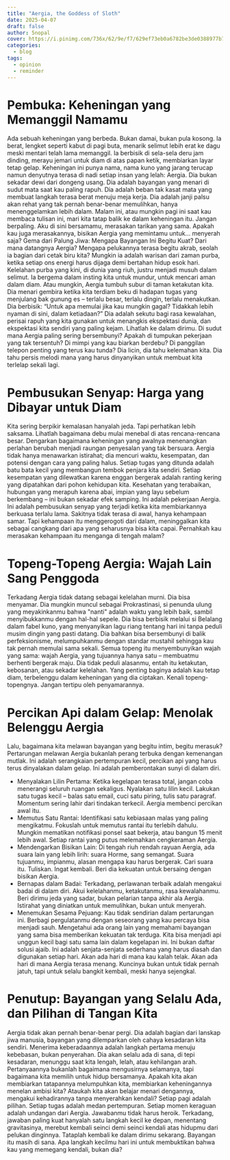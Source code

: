 ```yaml
---
title: "Aergia, the Goddess of Sloth"
date: 2025-04-07
draft: false
author: 5nopal
cover: https://i.pinimg.com/736x/62/9e/f7/629ef73eb0a6782be3de0388977b77db.jpg
categories:
  - blog
tags:
  - opinion
  - reminder
---
```


# Pembuka: Keheningan yang Memanggil Namamu
Ada sebuah keheningan yang berbeda. Bukan damai, bukan pula kosong. Ia berat, lengket seperti kabut di pagi buta, menarik selimut lebih erat ke dagu meski mentari telah lama memanggil. Ia berbisik di sela-sela deru jam dinding, merayu jemari untuk diam di atas papan ketik, membiarkan layar tetap gelap. Keheningan ini punya nama, nama kuno yang jarang terucap namun denyutnya terasa di nadi setiap insan yang lelah: Aergia.
Dia bukan sekadar dewi dari dongeng usang. Dia adalah bayangan yang menari di sudut mata saat kau paling rapuh. Dia adalah beban tak kasat mata yang membuat langkah terasa berat menuju meja kerja. Dia adalah janji palsu akan rehat yang tak pernah benar-benar memulihkan, hanya menenggelamkan lebih dalam. Malam ini, atau mungkin pagi ini saat kau membaca tulisan ini, mari kita tatap balik ke dalam keheningan itu. Jangan berpaling. Aku di sini bersamamu, merasakan tarikan yang sama. Apakah kau juga merasakannya, bisikan Aergia yang memintamu untuk… menyerah saja?
Gema dari Palung Jiwa: Mengapa Bayangan Ini Begitu Kuat?
Dari mana datangnya Aergia? Mengapa pelukannya terasa begitu akrab, seolah ia bagian dari cetak biru kita? Mungkin ia adalah warisan dari zaman purba, ketika setiap ons energi harus dijaga demi bertahan hidup esok hari. Kelelahan purba yang kini, di dunia yang riuh, justru menjadi musuh dalam selimut. Ia bergema dalam insting kita untuk mundur, untuk mencari aman dalam diam.
Atau mungkin, Aergia tumbuh subur di taman ketakutan kita. Dia menari gembira ketika kita terdiam beku di hadapan tugas yang menjulang bak gunung es – terlalu besar, terlalu dingin, terlalu menakutkan. Dia berbisik: “Untuk apa memulai jika kau mungkin gagal? Tidakkah lebih nyaman di sini, dalam ketiadaan?” Dia adalah sekutu bagi rasa kewalahan, perisai rapuh yang kita gunakan untuk menangkis ekspektasi dunia, dan ekspektasi kita sendiri yang paling kejam.
Lihatlah ke dalam dirimu. Di sudut mana Aergia paling sering bersembunyi? Apakah di tumpukan pekerjaan yang tak tersentuh? Di mimpi yang kau biarkan berdebu? Di panggilan telepon penting yang terus kau tunda? Dia licin, dia tahu kelemahan kita. Dia tahu persis melodi mana yang harus dinyanyikan untuk membuat kita terlelap sekali lagi.
# Pembusukan Senyap: Harga yang Dibayar untuk Diam
Kita sering berpikir kemalasan hanyalah jeda. Tapi perhatikan lebih saksama. Lihatlah bagaimana debu mulai menebal di atas rencana-rencana besar. Dengarkan bagaimana keheningan yang awalnya menenangkan perlahan berubah menjadi raungan penyesalan yang tak bersuara. Aergia tidak hanya menawarkan istirahat; dia mencuri waktu, kesempatan, dan potensi dengan cara yang paling halus.
Setiap tugas yang ditunda adalah batu bata kecil yang membangun tembok penjara kita sendiri. Setiap kesempatan yang dilewatkan karena enggan bergerak adalah ranting kering yang dipatahkan dari pohon kehidupan kita. Kesehatan yang terabaikan, hubungan yang merapuh karena abai, impian yang layu sebelum berkembang – ini bukan sekadar efek samping. Ini adalah pekerjaan Aergia. Ini adalah pembusukan senyap yang terjadi ketika kita membiarkannya berkuasa terlalu lama. Sakitnya tidak terasa di awal, hanya kehampaan samar. Tapi kehampaan itu menggerogoti dari dalam, meninggalkan kita sebagai cangkang dari apa yang seharusnya bisa kita capai. Pernahkah kau merasakan kehampaan itu menganga di tengah malam?
# Topeng-Topeng Aergia: Wajah Lain Sang Penggoda
Terkadang Aergia tidak datang sebagai kelelahan murni. Dia bisa menyamar. Dia mungkin muncul sebagai Prokrastinasi, si penunda ulung yang meyakinkanmu bahwa "nanti" adalah waktu yang lebih baik, sambil menyibukkanmu dengan hal-hal sepele. Dia bisa berbisik melalui si Belalang dalam fabel kuno, yang menyanyikan lagu riang tentang hari ini tanpa peduli musim dingin yang pasti datang. Dia bahkan bisa bersembunyi di balik perfeksionisme, melumpuhkanmu dengan standar mustahil sehingga kau tak pernah memulai sama sekali.
Semua topeng itu menyembunyikan wajah yang sama: wajah Aergia, yang tujuannya hanya satu – membuatmu berhenti bergerak maju. Dia tidak peduli alasanmu, entah itu ketakutan, kebosanan, atau sekadar kelelahan. Yang penting baginya adalah kau tetap diam, terbelenggu dalam keheningan yang dia ciptakan. Kenali topeng-topengnya. Jangan tertipu oleh penyamarannya.
# Percikan Api dalam Gelap: Menolak Belenggu Aergia
Lalu, bagaimana kita melawan bayangan yang begitu intim, begitu merasuk? Pertarungan melawan Aergia bukanlah perang terbuka dengan kemenangan mutlak. Ini adalah serangkaian pertempuran kecil, percikan api yang harus terus dinyalakan dalam gelap. Ini adalah pemberontakan sunyi di dalam diri.
 * Menyalakan Lilin Pertama: Ketika kegelapan terasa total, jangan coba menerangi seluruh ruangan sekaligus. Nyalakan satu lilin kecil. Lakukan satu tugas kecil – balas satu email, cuci satu piring, tulis satu paragraf. Momentum sering lahir dari tindakan terkecil. Aergia membenci percikan awal itu.
 * Memutus Satu Rantai: Identifikasi satu kebiasaan malas yang paling mengikatmu. Fokuslah untuk memutus rantai itu terlebih dahulu. Mungkin mematikan notifikasi ponsel saat bekerja, atau bangun 15 menit lebih awal. Setiap rantai yang putus melemahkan cengkeraman Aergia.
 * Mendengarkan Bisikan Lain: Di tengah riuh rendah rayuan Aergia, ada suara lain yang lebih lirih: suara Horme, sang semangat. Suara tujuanmu, impianmu, alasan mengapa kau harus bergerak. Cari suara itu. Tuliskan. Ingat kembali. Beri dia kekuatan untuk bersaing dengan bisikan Aergia.
 * Bernapas dalam Badai: Terkadang, perlawanan terbaik adalah mengakui badai di dalam diri. Akui kelelahanmu, ketakutanmu, rasa kewalahanmu. Beri dirimu jeda yang sadar, bukan pelarian tanpa akhir ala Aergia. Istirahat yang diniatkan untuk memulihkan, bukan untuk menyerah.
 * Menemukan Sesama Pejuang: Kau tidak sendirian dalam pertarungan ini. Berbagi pergulatanmu dengan seseorang yang kau percaya bisa menjadi sauh. Mengetahui ada orang lain yang memahami bayangan yang sama bisa memberikan kekuatan tak terduga. Kita bisa menjadi api unggun kecil bagi satu sama lain dalam kegelapan ini.
Ini bukan daftar solusi ajaib. Ini adalah senjata-senjata sederhana yang harus diasah dan digunakan setiap hari. Akan ada hari di mana kau kalah telak. Akan ada hari di mana Aergia terasa menang. Kuncinya bukan untuk tidak pernah jatuh, tapi untuk selalu bangkit kembali, meski hanya sejengkal.
# Penutup: Bayangan yang Selalu Ada, dan Pilihan di Tangan Kita
Aergia tidak akan pernah benar-benar pergi. Dia adalah bagian dari lanskap jiwa manusia, bayangan yang dilemparkan oleh cahaya kesadaran kita sendiri. Menerima keberadaannya adalah langkah pertama menuju kebebasan, bukan penyerahan. Dia akan selalu ada di sana, di tepi kesadaran, menunggu saat kita lengah, lelah, atau kehilangan arah.
Pertanyaannya bukanlah bagaimana mengusirnya selamanya, tapi bagaimana kita memilih untuk hidup bersamanya. Apakah kita akan membiarkan tatapannya melumpuhkan kita, membiarkan keheningannya menelan ambisi kita? Ataukah kita akan belajar menari dengannya, mengakui kehadirannya tanpa menyerahkan kendali?
Setiap pagi adalah pilihan. Setiap tugas adalah medan pertempuran. Setiap momen keraguan adalah undangan dari Aergia. Jawabanmu tidak harus heroik. Terkadang, jawaban paling kuat hanyalah satu langkah kecil ke depan, menentang gravitasinya, merebut kembali seinci demi seinci kendali atas hidupmu dari pelukan dinginnya.
Tataplah kembali ke dalam dirimu sekarang. Bayangan itu masih di sana. Apa langkah kecilmu hari ini untuk membuktikan bahwa kau yang memegang kendali, bukan dia?
